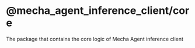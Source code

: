 # @mecha_agent_inference_client/core

The package that contains the core logic of Mecha Agent inference client
